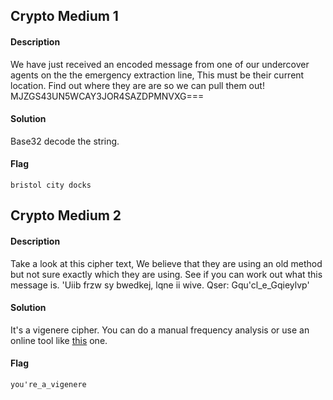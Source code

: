 ## Crypto Medium 1
#### Description
We have just received an encoded message from one of our undercover agents on the the emergency extraction line, This must be their current location. Find out where they are are so we can pull them out! MJZGS43UN5WCAY3JOR4SAZDPMNVXG===
#### Solution
Base32 decode the string.
#### Flag
`bristol city docks`
## Crypto Medium 2
#### Description
Take a look at this cipher text, We believe that they are using an old method but not sure exactly which they are using. See if you can work out what this message is. 'Uiib frzw sy bwedkej, lqne ii wive. Qser: Gqu'cl_e_Gqieylvp'
#### Solution
It's a vigenere cipher. You can do a manual frequency analysis or use an online tool like [this](https://www.boxentriq.com/code-breaking/vigenere-cipher) one.
#### Flag 
`you're_a_vigenere`

